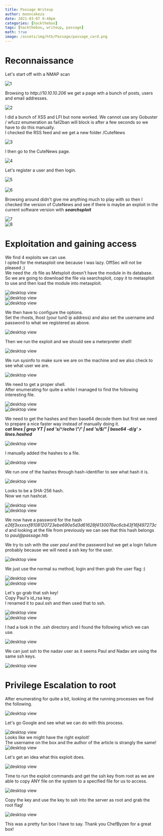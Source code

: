 ```yaml
---
title: Passage Writeup
author: mooncakeza
date: 2021-03-07 9:40pm
categories: [hackthebox]
tags: [hackthebox, writeup, passage]
math: true
image: /assets/img/htb/Passage/passage_card.png
---
```


<h1> Reconnaissance </h1>

<p>
Let's start off with a NMAP scan
</p>

![1](/assets/img/htb/Passage/01_nmap.png)

<p>
Browsing to <i>http://10.10.10.206</i> we get a page wth a bunch of posts, users and email addresses.
</p>

![2](/assets/img/htb/Passage/02_frontpage.png)
<p>
I did a bunch of XSS and LFI but none worked. We cannot use any Gobuster / wfuzz enumeration as fail2ban will block is after a few seconds so we have to do this manually.
<br>
I checked the RSS feed and we get a new folder /CuteNews
</p>

![3](/assets/img/htb/Passage/03_rss_feed.png)

<p>
I then go to the CuteNews page.
</p>

![4](/assets/img/htb/Passage/04_cutenews_page.png)

<p>
Let's register a user and then login.
</p>

![5](/assets/img/htb/Passage/05_register.png)
<br>
<br>
![6](/assets/img/htb/Passage/06_login.png)

<p>
Browsing around didn't give me anything much to play with so then I checked the version of CuteNews and see if there is maybe an exploit in the current software version with <b><i>searchsploit</i></b>
</p>

![7](/assets/img/htb/Passage/07_cutenews_version.png)
<br>
![8](/assets/img/htb/Passage/08_cutenews_exploit.png)

<h1> Exploitation and gaining access </h1>

<p>
We find 4 exploits we can use. 
<br>
I opted for the metasploit one because I was lazy. OffSec will not be pleased ;)
<br>
We need the .rb file as Metsploit doesn't have the module in its database.
<br>
So we are going to download the file via searchsploit, copy it to metasploit to use and then load the module into metasploit.
</p>

![desktop view](/assets/img/htb/Passage/09_cutenews_searchsploit.png)
<br>
![desktop view](/assets/img/htb/Passage/10_cutenews_metasploit.png)
<br>
![desktop view](/assets/img/htb/Passage/11_use_cutenews.png)

<p>
We then have to configure the options. 
<br>
Set the rhosts, lhost (your tun0 ip address) and also set the username and password to what we registered as above.
</p>

![desktop view](/assets/img/htb/Passage/12_cutenews_options.png)

<p>
Then we run the exploit and we should see a meterpreter shell!
</p>

![desktop view](/assets/img/htb/Passage/13_passage_meterpreter.png)

<p>
We run sysinfo to make sure we are on the machine and we also check to see what user we are.
</p>

![desktop view](/assets/img/htb/Passage/14_passage_sysinfo.png)

<p>
We need to get a proper shell.
<br>
After enumerating for quite a while I managed to find the following interesting file.
</p>

![desktop view](/assets/img/htb/Passage/15_passage_find_stuff.png)
<br>
![desktop view](/assets/img/htb/Passage/16_passage_line_file.png)

<p>
We need to get the hashes and then base64 decode them but first we need to prepare a nice faster way instead of manually doing it.
<br>
<b><i>cat lines | grep YT | sed 's/^/echo \"/' | sed 's/$/" | base64 -d/g' > lines.hashed</i></b>
</p>

![desktop view](/assets/img/htb/Passage/17_hash_base64decode.png)

<p>
 I manually added the hashes to a file.
</p>

![desktop view](/assets/img/htb/Passage/18_hashes.png)

<p>
We run one of the hashes through hash-identifier to see what hash it is.
</p>

![desktop view](/assets/img/htb/Passage/19_hashes_identify.png)

<p>
Looks to be a SHA-256 hash.
<br>
Now we run hashcat.
</p>

![desktop view](/assets/img/htb/Passage/20_hashcat_start.png)
<br>
![desktop view](/assets/img/htb/Passage/21_hashcat_end.png)

<p>
We now have a password for the hash <i>e26f3xxxxxf8108120723ebe690e5d3d61628f4130076ec6cb43f16f497273cd</i> and looking at the file from previously we can see that this hash belongs to <i>paul@passage.htb</i>
</p>

<p>
We try to ssh with the user <i>paul</i> and the password but we get a login failure probably because we will need a ssh key for the user.
</p>

![desktop view](/assets/img/htb/Passage/22_paul_ssh.png)

<p>
We just use the normal su method, login and then grab the user flag :)
</p>

![desktop view](/assets/img/htb/Passage/23_paul_su.png)
<br>
![desktop view](/assets/img/htb/Passage/24_userflag.png)

<p>
Let's go grab that ssh key! 
<br>
Copy Paul's id_rsa key.
<br>
I renamed it to paul.ssh and then used that to ssh.
</p>

![desktop view](/assets/img/htb/Passage/25_ssh_paul_key.png)
<br>
![desktop view](/assets/img/htb/Passage/26_ssh_paul.png)

<p>
I had a look in the .ssh directory and I found the following which we can use.
</p>

![desktop view](/assets/img/htb/Passage/27_ssh_auth_keys.png)

<p>
We can just ssh to the nadav user as it seems Paul and Nadav are using the same ssh keys.
</p>

![desktop view](/assets/img/htb/Passage/28_ssh_nadav.png)

<h1> Privilege Escalation to root </h1>

<p>
After enumerating for quite a bit, looking at the running processes we find the following.
</p>

![desktop view](/assets/img/htb/Passage/29_process_usb_creator.png)

<p>
Let's go Google and see what we can do with this process.
</p>

![desktop view](/assets/img/htb/Passage/30_usb_creator_google.png)
<br>
Looks like we might have the right exploit! 
<br>
The username on the box and the author of the article is strangly the same!
<br>
![desktop view](/assets/img/htb/Passage/31_usb_creator_markus_nadav.png)

<p>
Let's get an idea what this exploit does.
</p>

![desktop view](/assets/img/htb/Passage/32_usb_creator_exploit_describe.png)

<p>
Time to run the exploit commands and get the ssh key from root as we are able to copy ANY file on the system to a specified file for us to access.
</p>

![desktop view](/assets/img/htb/Passage/33_usb_creator_exploit.png)

<p>
Copy the key and use the key to ssh into the server as root and grab the root flag!
</p>

![desktop view](/assets/img/htb/Passage/34_passage_root.png)

<p>
This was a pretty fun box I have to say. Thank you ChefByzen for a great box!
</p>
